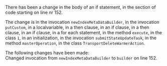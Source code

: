 There has been a change in the body of an if statement, in the section of code starting on line nr 152.
  
The change is in the invocation ```newIndexMetaDataBuilder```, in the invocation ```putCustom```, in a localvariable, in a then clause, in an if clause, in a then clause, in an if clause, in a for each statement, in the method ```execute```, in the class ```1```, in an initialization, in the invocation ```submitStateUpdateTask```, in the method ```masterOperation```, in the class ```TransportDeleteWarmerAction```.
  
The following changes have been made:  
Changed invocation from ```newIndexMetaDataBuilder``` to ```builder``` on line 152.  
